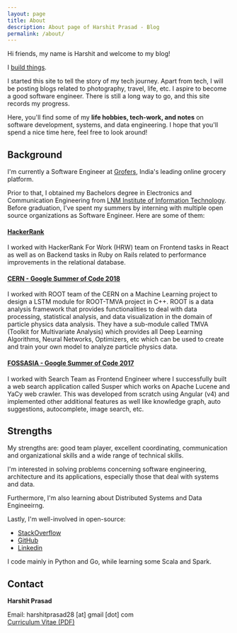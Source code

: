 ```yaml
---
layout: page
title: About
description: About page of Harshit Prasad - Blog 
permalink: /about/
---
```


Hi friends, my name is Harshit and welcome to my blog! 

I [build things](https://github.com/harshit98).

I started this site to tell the story of my tech journey. Apart from tech, I will be posting blogs
related to photography, travel, life, etc. I aspire to become a good software
engineer. There is still a long way to go, and this site records my progress.

Here, you'll find some of my **life hobbies, tech-work, and notes** on software
development, systems, and data engineering. I hope that you'll spend a nice time here, feel
free to look around! 

## Background

I'm currently a Software Engineer at [Grofers](https://grofers.com/), India's leading online grocery platform.

Prior to that, I obtained my Bachelors degree in Electronics and Communication Engineering from [LNM Institute of Information Technology](https://www.lnmiit.ac.in/). Before graduation, I've spent my summers by interning with multiple open source organizations as Software Engineer. Here are some of them:

#### [HackerRank](https://www.hackerrank.com/products)

I worked with HackerRank For Work (HRW) team on Frontend tasks in React as well as on Backend tasks in Ruby on Rails related to performance improvements in the relational database.

#### [CERN - Google Summer of Code 2018](https://home.cern/home)

I worked with ROOT team of the CERN on a Machine Learning project to design a LSTM module for ROOT-TMVA project in C++. ROOT is a data analysis framework that provides functionalities to deal with data processing, statistical analysis, and data visualization in the domain of particle physics data analysis. They have a sub-module called TMVA (Toolkit for Multivariate Analysis) which provides all Deep Learning Algorithms, Neural Networks, Optimizers, etc which can be used to create and train your own model to analyze particle physics data.

#### [FOSSASIA - Google Summer of Code 2017](https://fossasia.org/)

I worked with Search Team as Frontend Engineer where I successfully built a web search application called Susper which works on Apache Lucene and YaCy web crawler. This was developed from scratch using Angular (v4) and implemented other additional features as well like knowledge graph, auto suggestions, autocomplete, image search, etc.

## Strengths
My strengths are: good team player, excellent coordinating, communication and organizational skills and a wide range of technical skills.

I'm interested in solving problems concerning software engineering, architecture and its applications,
especially those that deal with systems and data.

Furthermore, I'm also learning about Distributed Systems and Data Engineeirng.

Lastly, I'm well-involved in open-source:
- [StackOverflow](https://stackoverflow.com/users/7299340/harshit)
- [GitHub](https://github.com/harshit98)
- [Linkedin](https://www.linkedin.com/in/harshit-prasad/)

I code mainly in Python and Go, while learning some Scala and Spark.

## Contact

**Harshit Prasad**  

Email: harshitprasad28 [at] gmail [dot] com   
[Curriculum Vitae (PDF)](https://drive.google.com/file/d/1rgta43I6SJdhXAK6vnWuebpp5uoAAty1/view?usp=sharing)
